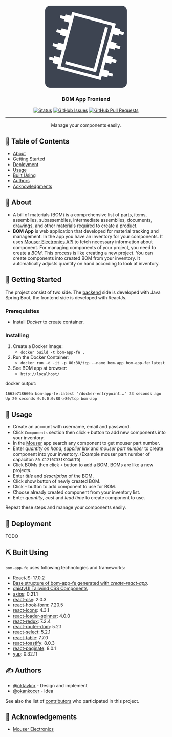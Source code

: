 <p align="center">
  <img width="256" height="256" src="https://github.com/oktaykcr/bom-app-be/blob/master/bom-app-logo.png"  alt="logo"/>
</p>

<h3 align="center">BOM App Frontend</h3>

<div align="center">

[![Status](https://img.shields.io/badge/status-active-success.svg)]()
[![GitHub Issues](https://img.shields.io/github/issues/oktaykcr/bom-app-fe.svg)](https://github.com/oktaykcr/bom-app-fe/issues)
[![GitHub Pull Requests](https://img.shields.io/github/issues-pr/oktaykcr/bom-app-fe.svg)](https://github.com/oktaykcr/bom-app-fe/pulls)

</div>

---

<p align="center"> Manage your components easily.
    <br> 
</p>

## 📝 Table of Contents

- [About](#about)
- [Getting Started](#getting_started)
- [Deployment](#deployment)
- [Usage](#usage)
- [Built Using](#built_using)
- [Authors](#authors)
- [Acknowledgments](#acknowledgement)

## 🧐 About <a name = "about"></a>

- A bill of materials (BOM) is a comprehensive list of parts, items, assemblies, subassemblies, intermediate assemblies,
  documents, drawings, and other materials required to create a product.
- **BOM App** is web application that developed for material tracking and management. In the app you have an inventory
  for your components. It uses [Mouser Electronics API](https://eu.mouser.com/) to fetch necessary information about
  component. For managing components of your project, you need to create a *BOM*. This process is like creating a new
  project. You can create components into created BOM from your inventory. It automatically adjusts quantity on hand
  according to look at inventory.

## 🏁 Getting Started <a name = "getting_started"></a>

The project consist of two side. The [backend](https://github.com/oktaykcr/bom-app-be) side is developed with Java Spring Boot,
the frontend side is developed with ReactJs.

### Prerequisites

- Install *Docker* to create container.

### Installing

1. Create a Docker Image:
    - `docker build -t bom-app-fe .`
2. Run the Docker Container:
    - `docker run -d -it -p 80:80/tcp --name bom-app bom-app-fe:latest`
3. See BOM app at browser:
    - `http://localhost/`

docker output:

```
1663e718660a bom-app-fe:latest "/docker-entrypoint.…" 23 seconds ago Up 20 seconds 0.0.0.0:80->80/tcp bom-app
```

## 🎈 Usage <a name="usage"></a>

- Create an account with username, email and password.
- Click `Components` section then click `+` button to add new components into your inventory.
- In the [Mouser](https://eu.mouser.com/) app search any component to get mouser part number.
- Enter *quantity on hand*, *supplier link* and *mouser part number* to create component into your inventory. (Example
  mouser part number of capacitor: `80-C1210C331KDGAUTO`)
- Click BOMs then click `+` button to add a BOM. BOMs are like a new projects.
- Enter *title* and *description* of the BOM.
- Click show button of newly created BOM.
- Click `+` button to add component to use for BOM.
- Choose already created component from your inventory list.
- Enter *quantity*, *cost* and *lead time* to create component to use.

Repeat these steps and manage your components easily.

## 🚀 Deployment <a name = "deployment"></a>

TODO

## ⛏️ Built Using <a name = "built_using"></a>

`bom-app-fe` uses following technologies and frameworks:

- ReactJS: 17.0.2
- [Base structure of bom-app-fe generated with *create-react-app*](https://create-react-app.dev/).
- [daistyUI Tailwind CSS Components](https://daisyui.com/)
- [axios](https://axios-http.com/): 0.21.1
- [react-csv](https://www.npmjs.com/package/react-csv): 2.0.3
- [react-hook-form](https://react-hook-form.com/): 7.20.5
- [react-icons](https://react-icons.github.io/react-icons/): 4.3.1
- [react-loader-spinner](https://www.npmjs.com/package/react-loader-spinner): 4.0.0
- [react-redux](https://react-redux.js.org/): 7.2.4
- [react-router-dom](https://v5.reactrouter.com/web/guides/quick-start): 5.2.1
- [react-select](https://react-select.com/home): 5.2.1
- [react-table](https://react-table.tanstack.com/): 7.7.0
- [react-toastify](https://www.npmjs.com/package/react-toastify): 8.0.3
- [react-paginate](https://www.npmjs.com/package/react-paginate): 8.0.1
- [yup](https://react-hook-form.com/advanced-usage): 0.32.11

## ✍️ Authors <a name = "authors"></a>

- [@oktaykcr](https://github.com/oktaykcr) - Design and implement
- [@okankocer](https://linkedin.com/in/okan-koçer-b3327615b) - Idea

See also the list of [contributors](https://github.com/oktaykcr/bom-app-fe/contributors) who
participated in this project.

## 🎉 Acknowledgements <a name = "acknowledgement"></a>

- [Mouser Electronics](https://eu.mouser.com/)
